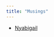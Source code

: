 ```yaml
---
title: "Musings"
---
```


- [Nyabigail](https://nmmarzano.github.io/musings/2018/06/16/nyabigail.html)
